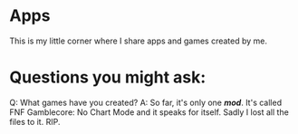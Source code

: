 # Apps
This is my little corner where I share apps and games created by me.

# Questions you might ask:
Q: What games have you created?
A: So far, it's only one ***mod***. It's called FNF Gamblecore: No Chart Mode and it speaks for itself. Sadly I lost all the files to it. RIP.
